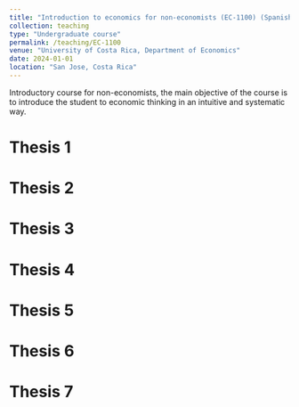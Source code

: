```yaml
---
title: "Introduction to economics for non-economists (EC-1100) (Spanish)"
collection: teaching
type: "Undergraduate course"
permalink: /teaching/EC-1100
venue: "University of Costa Rica, Department of Economics"
date: 2024-01-01
location: "San Jose, Costa Rica"
---
```


Introductory course for non-economists, the main objective of the course is to introduce the student to economic thinking in an intuitive and systematic way.

Thesis 1
======

Thesis 2
======

Thesis 3
======


Thesis 4
======


Thesis 5
======

Thesis 6
======

Thesis 7
======

